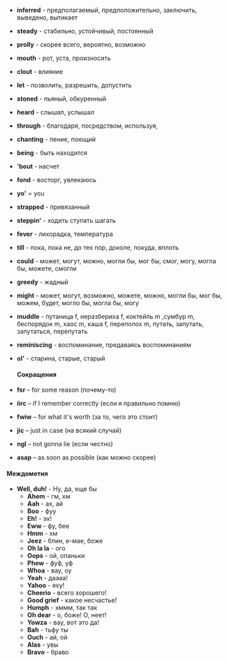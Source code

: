 
- **inferred** - предполагаемый, предположительно, заключить, выведено, вытикает

- **steady** - стабильно, устойчивый, постоянный

- **prolly** - скорее всего, вероятно, возможно

- **mouth** - рот, уста, произносить

- **clout** - влияние

- **let** - позволить, разрешить, допустить

- **stoned** - пьяный, обкуренный

- **heard** - слышал, услышал

- **through** - благодаря, посредством, используя,

- **chanting** - пение, поющий

- **being** - быть находится

- **'bout** - насчет

- **fond** - восторг, увлекаюсь

- **yo'** = you

- **strapped** - привязанный

- **steppin'** - ходить ступать шагать

- **fever** - лихорадка, температура

- **till** - пока, пока не, до тех пор, доколе, покуда, вплоть

- **could** -  может, могут, можно, могли бы, мог бы, смог, могу, могла бы, можете, смогли

- **greedy** - жадный

- **might** -  может, могут, возможно, можете, можно, могли бы, мог бы, можем, будет, могло бы, могла бы, могу

- **muddle** - путаница f, неразбериха f, коктейль m ,сумбур m, беспорядок m, хаос m, каша f, переполох m, путать, запутать, запутаться, перепутать

- **reminiscing** - воспоминание, предаваясь воспоминаниям

- **ol'** - старина, старые, старый
  
  #### Сокращения
-   **fsr** – for some reason (почему-то)
  
  - **iirc** – if I remember correctly (если я правильно помню) 
  
  - **fwiw** – for what it's worth (за то, чего это стоит)
  
  - **jic** – just in case (на всякий случай)
  
  - **ngl** – not gonna lie (если честно)
  
  - **asap** – as soon as possible (как можно скорее)
  
####       Междометия
- **Well, duh!** - Ну, да, еще бы
  - **Ahem** - гм, хм
  - **Aah** - ах, ай
  - **Boo** - фуу
  - **Eh!** - эх!
  - **Eww** - фу, бее
  - **Hmm** - хм
  - **Jeez** - блин, е-мае, боже
  - **Oh la la** - ого
  - **Oops** - ой, опаньки
  - **Phew** - фуф, уф
  - **Whoa** - вау, оу
  - **Yeah** - даааа!
  - **Yahoo** - яху!
  - **Cheerio** - всего хорошего!
  - **Good grief** - какое несчастье!
  - **Humph** - хммм, так так
  - **Oh dear** - о, боже! О, неет!
  - **Yowza** - вау, вот это да!
  - **Bah** - тьфу ты
  - **Ouch** - ай, ой
  - **Alas** - увы
  - **Bravo** - браво
  